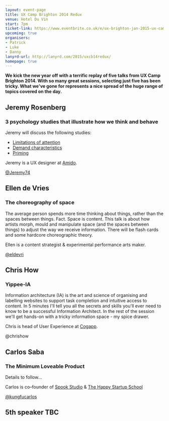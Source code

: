 ```yaml
---
layout: event-page  
title: UX Camp Brighton 2014 Redux
venue: Hotel Du Vin
start: 7pm
ticket-link: https://www.eventbrite.co.uk/e/ux-brighton-jan-2015-ux-camp-brighton-2014-redux-tickets-14808680161
upcoming: true
organisers:
- Patrick
- Luke
- Danny
lanyrd-url: http://lanyrd.com/2015/uxcb14redux/
homepage: true
---
```


**We kick the new year off with a terrific replay of five talks from UX Camp Brighton 2014. With so many great sessions, selecting just five has been tricky. What we've gone for represents a nice spread of the huge range of topics covered on the day.**

## Jeremy Rosenberg

### 3 psychology studies that illustrate how we think and behave

Jeremy will discuss the following studies:

- [Limitations of attention](http://link.springer.com/article/10.3758/BF03214339 "")
- [Demand characteristics](http://www.psych.upenn.edu/history/orne/orne1962amerpsychol776783.html "")
- [Priming](http://www.epjournal.net/articles/human-vocabulary-use-as-display/ "")

Jeremy is a UX designer at [Amido](http://www.amido.com/ "").

[@Jeremy74](http://twitter.com/Jeremy74 "")

## Ellen de Vries

### The choreography of space

The average person spends more time thinking about things, rather than the spaces between things. Fact. Space is content. This talk is about how artists morph, mould and manipulate space (and the spaces between things) to adjust the way we receive information. There will be flash cards and some hardcore choreographic theory.

Ellen is a content strategist & experimental performance arts maker.

[@eldevri](http://twitter.com/eldevri "")

## Chris How 

### Yippee-IA

Information architecture (IA) is the art and science of organising and labelling websites to support task completion and intuitive access to content. In 5 minutes I'll tell you all the secrets and skills you'll ever need to know to be a successful Information Architect. In the rest of the session we'll get hands-on with a tricky information space - my spice drawer. 

Chris is head of User Experience at [Cogapp](http://www.cogapp.com/ "").

@chrishow

## Carlos Saba

### The Minimum Loveable Product

Details to follow…

Carlos is co–founder of [Spook Studio](http://www.spookstudio.com/ "") & [The Happy Startup School](http://thehappystartupschool.com/ "")

[@kungfucarlos](http://twitter.com/kungfucarlos "")

## 5th speaker TBC